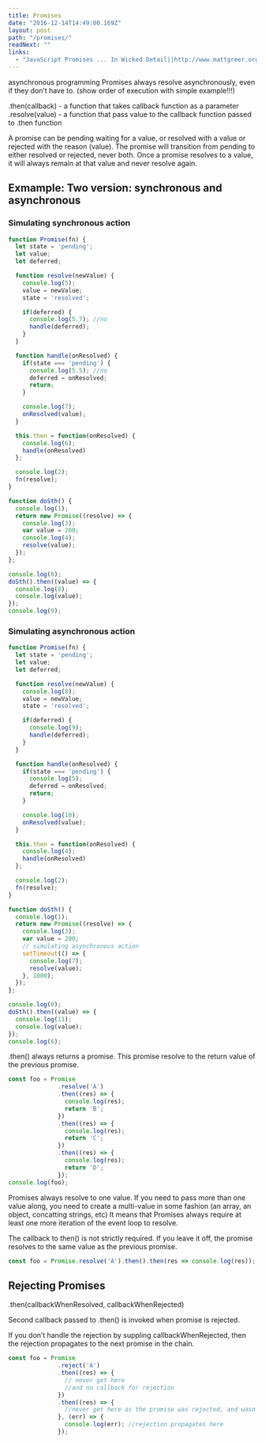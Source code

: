 ```yaml
---
title: Promises
date: "2016-12-14T14:49:00.169Z"
layout: post
path: "/promises/"
readNext: ""
links:
  - "JavaScript Promises ... In Wicked Detail||http://www.mattgreer.org/articles/promises-in-wicked-detail/"
---
```


asynchronous programming
Promises always resolve asynchronously, even if they don’t have to.
(show order of execution with simple example!!!)

.then(callback) - a function that takes callback function as a parameter
.resolve(value) - a function that pass value to the callback function passed to .then function

A promise can be pending waiting for a value, or resolved with a value or rejected with the reason (value).
The promise will transition from pending to either resolved or rejected, never both.
Once a promise resolves to a value, it will always remain at that value and never resolve again.

##  Exmample: Two version: synchronous and asynchronous

### Simulating synchronous action
````javascript
function Promise(fn) {
  let state = 'pending';
  let value;
  let deferred;

  function resolve(newValue) {
    console.log(5);
    value = newValue;
    state = 'resolved';

    if(deferred) {
      console.log(5.7); //no
      handle(deferred);
    }
  }

  function handle(onResolved) {
    if(state === 'pending') {
      console.log(5.5); //no
      deferred = onResolved;
      return;
    }

    console.log(7);
    onResolved(value);
  }

  this.then = function(onResolved) {
    console.log(6);
    handle(onResolved)
  };

  console.log(2);
  fn(resolve);
}

function doSth() {
  console.log(1);
  return new Promise((resolve) => {
    console.log(3);
    var value = 200;
    console.log(4);
    resolve(value);
  });
};

console.log(0);
doSth().then((value) => {
  console.log(8);
  console.log(value);
});
console.log(9);
````


### Simulating asynchronous action

````javascript
function Promise(fn) {
  let state = 'pending';
  let value;
  let deferred;

  function resolve(newValue) {
    console.log(8);
    value = newValue;
    state = 'resolved';

    if(deferred) {
      console.log(9);
      handle(deferred);
    }
  }

  function handle(onResolved) {
    if(state === 'pending') {
      console.log(5);
      deferred = onResolved;
      return;
    }

    console.log(10);
    onResolved(value);
  }

  this.then = function(onResolved) {
    console.log(4);
    handle(onResolved)
  };

  console.log(2);
  fn(resolve);
}

function doSth() {
  console.log(1);
  return new Promise((resolve) => {
    console.log(3);
    var value = 200;
    // simulating asynchronous action
    setTimeout(() => {
      console.log(7);
      resolve(value);
    }, 1000);
  });
};

console.log(0);
doSth().then((value) => {
  console.log(11);
  console.log(value);
});
console.log(6);
````

.then() always returns a promise. This promise resolve to the return value of the previous promise.

````javascript
const foo = Promise
              .resolve('A')
              .then((res) => {
                console.log(res);
                return 'B';
              })
              .then((res) => {
                console.log(res);
                return 'C';
              })
              .then((res) => {
                console.log(res);
                return 'D';
              });
console.log(foo);
````

Promises always resolve to one value.
If you need to pass more than one value along, you need to create a multi-value in some fashion (an array, an object, concatting strings, etc)
It means that Promises always require at least one more iteration of the event loop to resolve.


The callback to then() is not strictly required. If you leave it off, the promise resolves to the same value as the previous promise.


````javascript
const foo = Promise.resolve('A').then().then(res => console.log(res)); // Prints 'A'
````

## Rejecting Promises
.then(callbackWhenResolved, callbackWhenRejected)

Second callback passed to .then() is invoked when promise is rejected.


If you don’t handle the rejection by suppling callbackWhenRejected, then the rejection propagates to the next promise in the chain.

````javascript
const foo = Promise
              .reject('A')
              .then((res) => {
                // never get here
                //and no callback for rejection
              })
              .then((res) => {
                //never get here as the promise was rejected, and wasn't recovered
              }, (err) => {
                console.log(err); //rejection propagates here
              });
````
